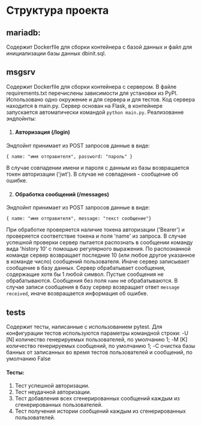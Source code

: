 # Структура проекта

## mariadb:
Содержит Dockerfile для сборки контейнера с базой данных и файл для инициализации базы данных dbinit.sql.

## msgsrv
Содержит Dockerfile для сборки контейнера с сервером.
В файле requirements.txt перечислены зависимости для установки из PyPI. Использовано одно окружение и для сервера и для тестов. 
Код сервера находится в main.py. 
Сервер основан на Flask, в контейнере запускается автоматически командой `python main.py`.
Реализованне эндпойнты:
1. #### Авторизация (/login)

Эндпойнт принимает из POST запросов данные в виде:

`{ name: "имя отправителя", password: "пароль" }`

В случае совпадении имени и пароля с данным из базы возвращается токен авторизации ('jwt').
В случае не совпадения - сообщение об ошибке.

2. #### Обработка сообщений (/messages)

Эндпойнт принимает из POST запросов данные в виде:

`{ name: "имя отправителя", message: "текст сообщение"}`

При обработке проверяется наличие токена авторизации ('Bearer') и проверяется соответствие токена и поля 'name' из запроса. 
В случае успешной проверки сервер пытается распознать в сообщении команду вида 'history 10' с помощью регулярного выражения.
По распознанной команде сервер возвращает последние 10 (или любое другое указанное в команде число) сообщений пользователя.
Иначе сервер записывает сообщение в базу данных. 
Сервер обрабатывает сообщения, содержащие хотя бы 1 любой символ. Пустые сообщения не обрабатываются. 
Сообщения без поля `name` не обрабатываются. 
В случае записи сообщения в базу сервер возвращает ответ `message received`, иначе возвращается информация об ошибке.

## tests
Содержит тесты, написанные с использованием pytest.
Для конфигурации тестов используются параметры командной строки:
-U [N] количество генерируемых пользователей, по умолчанию 1;
-M [K] количество генерируемых сообщений, по умолчанию 1;
-C     очистка базы банных от записанных во время тестов пользователей и сообщений, по умолчанию False

#### Тесты:
1. Тест успешной авторизации.
2. Тест неудачной авторизации.
3. Тест добавления всех сгенерированных сообщений каждым из сгенерированных пользователей.
4. Тест получения истории сообщений каждым из сгенерированных пользователей.


